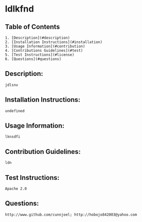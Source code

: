  # ldlkfnd

  ## Table of Contents
    1. [Description](#description)
    2. [Installation Instructions](#installation)
    3. [Usage Information](#contribution)
    4. [Contributions Guidelines](#test)
    5. [Test Instructions](#license)
    6. [Questions](#questions)

  ## Description:<a name="description"></a>
    jdlsnv

  ## Installation Instructions:<a name="installation"></a>
    undefined

  ## Usage Information:<a name="contribution"></a>
    lknsdfi

  ## Contribution Guidelines:<a name="test"></a>
    ldn

  ## Test Instructions:<a name="license"></a>
    Apache 2.0

  ## Questions:<a name="questions"></a>
    http://www.github.com/cunnjoel; http://hobojo842003@yahoo.com

